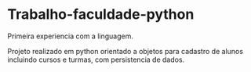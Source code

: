 # Trabalho-faculdade-python

Primeira experiencia com a linguagem.

Projeto realizado em python orientado a objetos para cadastro de alunos incluindo cursos e turmas, com persistencia de dados.

